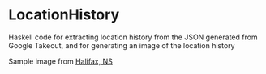 # LocationHistory
Haskell code for extracting location history from the JSON generated from Google Takeout, and for generating an image of the location history

Sample image from [Halifax, NS]( LocationHistory/images/halifax1024.jpg )
